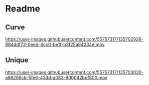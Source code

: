 # Readme

## Curve

https://user-images.githubusercontent.com/55757317/135702926-884ddf73-0eed-4cc0-be1f-b3f25a84234e.mov

## Unique

https://user-images.githubusercontent.com/55757317/135703030-a98206cb-5fe6-43dd-a083-900042bdf800.mov

